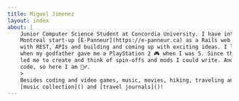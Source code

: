 ```yaml
---
title: Miguel Jimenez
layout: index
about: |
    Junior Computer Science Student at Concordia University. I have interned at [GitHub](https://github.com) and the 
    Montreal start-up [E-Panneur](https://e-panneur.ca) as a Rails web developer. I have developed a special relationship 
    with REST, APIs and building and coming up with exciting ideas. I like to think this software development path started 
    when my godfather gave me a PlayStation 2 🎮 when I was 5. Since then, I have not stopped playing video games, which 
    led me to create and think of spin-offs and mods I could write. And to be able to do that I needed to know how to 
    code, so here I am 🙋‍♂️️.
    >
    Besides coding and video games, music, movies, hiking, traveling and soccer are my jam. Check out my
    [music collection]() and [travel journals]()!
---
```

